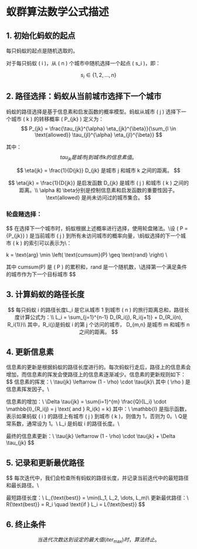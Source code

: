 # 蚁群算法数学公式描述

## 1. 初始化蚂蚁的起点
每只蚂蚁的起点是随机选取的。

对于每只蚂蚁 \( i \)，从 \( n \) 个城市中随机选择一个起点 \( s_i \)，即：


$$
s_i \in \{1, 2, \dots, n\}
$$



## 2. 路径选择：蚂蚁从当前城市选择下一个城市
蚂蚁的路径选择是基于信息素和启发函数的概率模型。蚂蚁从城市 \( j \) 选择下一个城市 \( k \) 的转移概率 \( P_{jk} \) 定义为：
$$
P_{jk} = \frac{\tau_{jk}^{\alpha} \eta_{jk}^{\beta}}{\sum_{l \in \text{allowed}} \tau_{jl}^{\alpha} \eta_{jl}^{\beta}}
$$

其中：
$$
tau_{jk} 是城市 j  到城市 k  的信息素值。
$$

$$
\eta{jk} = \frac{1}{D{jk}}    D_{jk}  是城市 j  和城市 k 之间的距离。
$$

$$
\eta{jk} = \frac{1}{D{jk}} 是启发函数  D_{jk} 是城市 ( j ) 和城市 ( k ) 之间的距离。\\ 
\alpha  和 \beta分别是控制信息素和启发函数的重要性因子。\text{allowed}  是尚未访问过的城市集合。
$$

### 轮盘赌选择：


$$
在选择下一个城市时，蚂蚁根据上述概率进行选择，使用轮盘赌法。\\设 ( P = {P_{jk}} ) 是当前城市 ( j ) 到所有未访问城市的概率向量，\\蚂蚁选择的下一个城市 ( k ) 的索引可以表示为\\：

k = \text{arg} \min \left( \text{cumsum}(P) \geq \text{rand} \right) \\

其中 cumsum(P) 是 ( P ) 的累积和，rand 是一个随机数，\\选择第一个满足条件的城市作为下一个目标城市
$$


## 3. 计算蚂蚁的路径长度

$$
每只蚂蚁 i 的路径长度L_i 是它从城市 1 到城市 ( n ) 的旅行距离总和，路径长度计算公式为：\\
L_i = \sum_{j=1}^{n-1}  D_{R_i(j), R_i(j+1)} + D_{R_i(n), R_i(1)}\\
其中，R_i(j)是蚂蚁 i  的第 j  个访问的城市， D_{m,n}  是城市  m  和城市  n  之间的距离。
$$



## 4. 更新信息素
信息素的更新是根据蚂蚁的路径长度进行的。每次蚂蚁行走后，路径上的信息素会增加，而信息素的挥发会使路径上的信息素逐渐减少。信息素的更新规则如下：
$$
信息素的挥发：\\
\tau{jk} \leftarrow (1 - \rho) \cdot \tau{jk}\\
其中 ( \rho ) 是信息素挥发因子。\\

信息素的增加：\\
\Delta \tau{jk} = \sum{i=1}^{m} \frac{Q}{L_i} \cdot \mathbb{I}_{R_i(j) = j \text{ and } R_i(k) = k}
其中：\\
 \mathbb{I}  是指示函数，表示如果蚂蚁 ( i ) 的路径上有城市 ( j ) 到城市 ( k )，则值为 1，否则为 0。\\
Q是常系数，通常设为 1。\\
 L_i 是蚂蚁  i  的路径长度。\\

最终的信息素更新：\\
\tau{jk} \leftarrow (1 - \rho) \cdot \tau{jk} + \Delta \tau_{jk}
$$


## 5. 记录和更新最优路径

$$
每次迭代中，我们会检查所有蚂蚁的路径长度，并记录当前迭代中的最短路径和最长路径。\\

最短路径长度：\\
L_{\text{best}} = \min(L_1, L_2, \dots, L_m)\\
更新最优路径：\\
R{\text{best}} = R_i \quad \text{if } L_i = L{\text{best}}
$$

## 6. 终止条件

$$
当迭代次数达到设定的最大值 ( iter_{\text{max}} ) 时，算法终止。
$$

